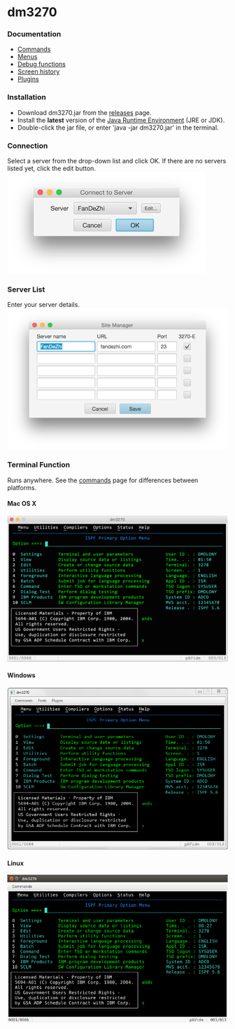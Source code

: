 # dm3270
### Documentation
* [Commands](resources/commands.md)
* [Menus](resources/menus.md)
* [Debug functions](resources/functions.md)
* [Screen history](resources/history.md)
* [Plugins](resources/plugins.md)

### Installation
* Download dm3270.jar from the [releases](https://github.com/dmolony/dm3270/releases) page.
* Install the **latest** version of the [Java Runtime Environment](http://www.oracle.com/technetwork/java/javase/downloads/index.html) (JRE or JDK).
* Double-click the jar file, or enter 'java -jar dm3270.jar' in the terminal.

### Connection
Select a server from the drop-down list and click OK. If there are no servers listed yet, click the edit button.  
![Default Connection](resources/connect1.png?raw=true "default connection")
### Server List
Enter your server details.  
![Sites](resources/sitelist.png?raw=true "site list")
### Terminal Function
Runs anywhere. See the [commands](resources/commands.md) page for differences between platforms.
#### Mac OS X
![Terminal screen](resources/osxterminal.png?raw=true "OSX")
#### Windows
![Terminal screen](resources/winterminal.png?raw=true "Windows")
#### Linux
![Terminal screen](resources/linuxterminal.png?raw=true "Ubuntu")
